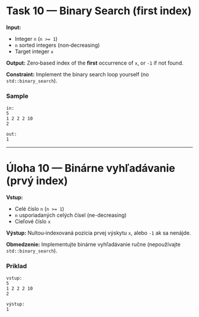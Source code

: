 
# Task 10 — Binary Search (first index)

**Input:**
- Integer `n` (`n >= 1`)
- `n` sorted integers (non‑decreasing)
- Target integer `x`

**Output:** Zero‑based index of the **first** occurrence of `x`, or `-1` if not found.

**Constraint:** Implement the binary search loop yourself (no `std::binary_search`).

### Sample
```
in:
5
1 2 2 2 10
2

out:
1
```

---

# Úloha 10 — Binárne vyhľadávanie (prvý index)

**Vstup:**
- Celé číslo `n` (`n >= 1`)
- `n` usporiadaných celých čísel (ne-decreasing)
- Cieľové číslo `x`

**Výstup:** Nultou‑indexovaná pozícia prvej výskytu `x`, alebo `-1` ak sa nenájde.

**Obmedzenie:** Implementujte binárne vyhľadávanie ručne (nepoužívajte `std::binary_search`).

### Príklad
```
vstup:
5
1 2 2 2 10
2

výstup:
1
```
